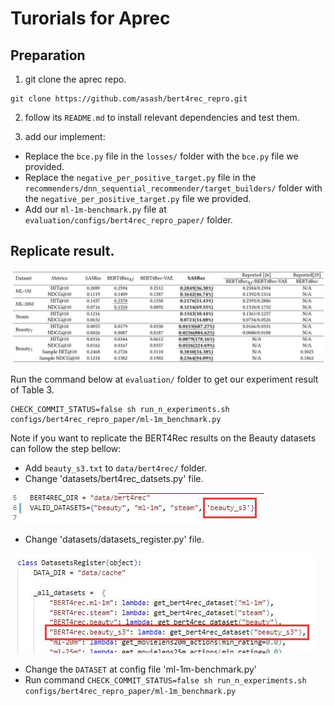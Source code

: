 # Turorials for Aprec
## Preparation
1. git clone the aprec repo.
```
git clone https://github.com/asash/bert4rec_repro.git
```
2. follow its `README.md` to install relevant dependencies and test them.

3. add our implement:

* Replace the `bce.py` file in the `losses/` folder with the `bce.py` file we provided.
* Replace the `negative_per_positive_target.py` file in the `recommenders/dnn_sequential_recommender/target_builders/` folder with the `negative_per_positive_target.py` file we provided.
* Add our `ml-1m-benchmark.py` file at `evaluation/configs/bert4rec_repro_paper/` folder.

## Replicate result.
![Table2](table3.jpg)

Run the command below at `evaluation/` folder to get our experiment result of Table 3.

```
CHECK_COMMIT_STATUS=false sh run_n_experiments.sh configs/bert4rec_repro_paper/ml-1m_benchmark.py
```

Note if you want to replicate the BERT4Rec results on the Beauty datasets can follow the step bellow:
* Add `beauty_s3.txt` to `data/bert4rec/` folder.
* Change 'datasets/bert4rec_datsets.py' file.

![tmp](bert4rec_dataset_change.jpg)

* Change 'datasets/datasets_register.py' file.

![tmp](dataset_register_change.jpg)

* Change the `DATASET` at config file 'ml-1m-benchmark.py'
* Run command `CHECK_COMMIT_STATUS=false sh run_n_experiments.sh configs/bert4rec_repro_paper/ml-1m_benchmark.py`